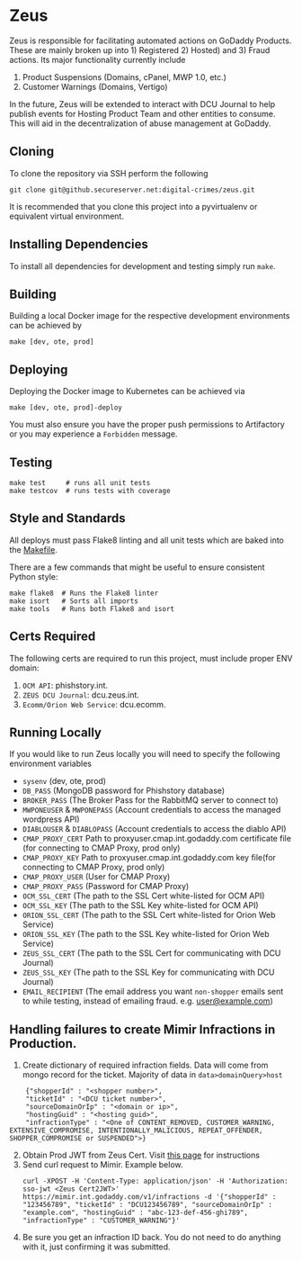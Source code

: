 # Zeus

Zeus is responsible for facilitating automated actions on GoDaddy Products. 
These are mainly broken up into 1) Registered 2) Hosted) and 3) Fraud actions. Its major functionality currently include
 1. Product Suspensions (Domains, cPanel, MWP 1.0, etc.)
 2. Customer Warnings (Domains, Vertigo)
 
In the future, Zeus will be extended to interact with DCU Journal to help publish events for Hosting Product Team and other entities
to consume. This will aid in the decentralization of abuse management at GoDaddy.

## Cloning
To clone the repository via SSH perform the following
```
git clone git@github.secureserver.net:digital-crimes/zeus.git
```

It is recommended that you clone this project into a pyvirtualenv or equivalent virtual environment.

## Installing Dependencies
To install all dependencies for development and testing simply run `make`.

## Building
Building a local Docker image for the respective development environments can be achieved by
```
make [dev, ote, prod]
```

## Deploying
Deploying the Docker image to Kubernetes can be achieved via
```
make [dev, ote, prod]-deploy
```
You must also ensure you have the proper push permissions to Artifactory or you may experience a `Forbidden` message.

## Testing
```
make test     # runs all unit tests
make testcov  # runs tests with coverage
```

## Style and Standards
All deploys must pass Flake8 linting and all unit tests which are baked into the [Makefile](Makefile).

There are a few commands that might be useful to ensure consistent Python style:

```
make flake8  # Runs the Flake8 linter
make isort   # Sorts all imports
make tools   # Runs both Flake8 and isort
```

## Certs Required
The following certs are required to run this project, must include proper ENV domain:
 1. `OCM API`: phishstory.int.
 2. `ZEUS DCU Journal`: dcu.zeus.int.
 3. `Ecomm/Orion Web Service`: dcu.ecomm.
 
## Running Locally
If you would like to run Zeus locally you will need to specify the following environment variables
* `sysenv` (dev, ote, prod)
* `DB_PASS` (MongoDB password for Phishstory database)
* `BROKER_PASS` (The Broker Pass for the RabbitMQ server to connect to)
* `MWPONEUSER` & `MWPONEPASS` (Account credentials to access the managed wordpress API)
* `DIABLOUSER` & `DIABLOPASS` (Account credentials to access the diablo API)
* `CMAP_PROXY_CERT` Path to proxyuser.cmap.int.godaddy.com certificate file (for connecting to CMAP Proxy, prod only)
* `CMAP_PROXY_KEY` Path to proxyuser.cmap.int.godaddy.com key file(for connecting to CMAP Proxy, prod only)
* `CMAP_PROXY_USER` (User for CMAP Proxy)
* `CMAP_PROXY_PASS` (Password for CMAP Proxy)
* `OCM_SSL_CERT` (The path to the SSL Cert white-listed for OCM API)
* `OCM_SSL_KEY` (The path to the SSL Key white-listed for OCM API)
* `ORION_SSL_CERT` (The path to the SSL Cert white-listed for Orion Web Service)
* `ORION_SSL_KEY` (The path to the SSL Key white-listed for Orion Web Service)
* `ZEUS_SSL_CERT` (The path to the SSL Cert for communicating with DCU Journal)
* `ZEUS_SSL_KEY` (The path to the SSL Key for communicating with DCU Journal)
* `EMAIL_RECIPIENT` (The email address you want `non-shopper` emails sent to while testing, instead of emailing fraud. e.g. user@example.com)
 
## Handling failures to create Mimir Infractions in Production.
1. Create dictionary of required infraction fields. Data will come from mongo record for the ticket. Majority of data in `data>domainQuery>host`
```
    {"shopperId" : "<shopper number>",
    "ticketId" : "<DCU ticket number>",
    "sourceDomainOrIp" : "<domain or ip>",
    "hostingGuid" : "<hosting guid>",
    "infractionType" : "<One of CONTENT_REMOVED, CUSTOMER_WARNING, EXTENSIVE_COMPROMISE, INTENTIONALLY_MALICIOUS, REPEAT_OFFENDER, SHOPPER_COMPROMISE or SUSPENDED">}
```

2. Obtain Prod JWT from Zeus Cert. Visit [this page](https://confluence.godaddy.com/pages/viewpage.action?pageId=127801950) for instructions
3. Send curl request to Mimir. Example below.
    ```
    curl -XPOST -H 'Content-Type: application/json' -H 'Authorization: sso-jwt <Zeus Cert2JWT>' https://mimir.int.godaddy.com/v1/infractions -d '{"shopperId" : "123456789", "ticketId" : "DCU123456789", "sourceDomainOrIp" : "example.com", "hostingGuid" : "abc-123-def-456-ghi789", "infractionType" : "CUSTOMER_WARNING"}'
    ```
4. Be sure you get an infraction ID back. You do not need to do anything with it, just confirming it was submitted.
